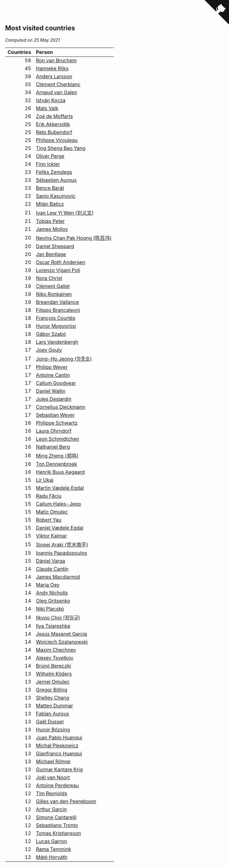 ## Most visited countries

*Computed on 25 May 2021*

| Countries | Person |
| ---: | :--- |
| 58 | [Ron van Bruchem](https://www.worldcubeassociation.org/persons/2003BRUC01) |
| 45 | [Hanneke Rijks](https://www.worldcubeassociation.org/persons/2008RIJK01) |
| 39 | [Anders Larsson](https://www.worldcubeassociation.org/persons/2003LARS01) |
| 35 | [Clément Cherblanc](https://www.worldcubeassociation.org/persons/2014CHER05) |
| 34 | [Arnaud van Galen](https://www.worldcubeassociation.org/persons/2006GALE01) |
| 32 | [István Kocza](https://www.worldcubeassociation.org/persons/2005KOCZ01) |
| 26 | [Mats Valk](https://www.worldcubeassociation.org/persons/2007VALK01) |
| 26 | [Zoé de Moffarts](https://www.worldcubeassociation.org/persons/2010MOFF02) |
| 25 | [Erik Akkersdijk](https://www.worldcubeassociation.org/persons/2005AKKE01) |
| 25 | [Reto Bubendorf](https://www.worldcubeassociation.org/persons/2012BUBE01) |
| 25 | [Philippe Virouleau](https://www.worldcubeassociation.org/persons/2008VIRO01) |
| 25 | [Ting Sheng Bao Yang](https://www.worldcubeassociation.org/persons/2008BAOY01) |
| 24 | [Olivér Perge](https://www.worldcubeassociation.org/persons/2007PERG01) |
| 24 | [Finn Ickler](https://www.worldcubeassociation.org/persons/2012ICKL01) |
| 23 | [Feliks Zemdegs](https://www.worldcubeassociation.org/persons/2009ZEMD01) |
| 23 | [Sébastien Auroux](https://www.worldcubeassociation.org/persons/2008AURO01) |
| 23 | [Bence Barát](https://www.worldcubeassociation.org/persons/2008BARA01) |
| 22 | [Sanio Kasumovic](https://www.worldcubeassociation.org/persons/2009KASU01) |
| 22 | [Milán Baticz](https://www.worldcubeassociation.org/persons/2005BATI01) |
| 21 | [Ivan Lew Yi Wen (刘义文)](https://www.worldcubeassociation.org/persons/2012WENI01) |
| 21 | [Tobias Peter](https://www.worldcubeassociation.org/persons/2014PETE03) |
| 21 | [James Molloy](https://www.worldcubeassociation.org/persons/2011MOLL01) |
| 20 | [Nevins Chan Pak Hoong (陈百鸿)](https://www.worldcubeassociation.org/persons/2010CHAN20) |
| 20 | [Daniel Sheppard](https://www.worldcubeassociation.org/persons/2009SHEP01) |
| 20 | [Jan Bentlage](https://www.worldcubeassociation.org/persons/2010BENT01) |
| 20 | [Oscar Roth Andersen](https://www.worldcubeassociation.org/persons/2008ANDE02) |
| 19 | [Lorenzo Vigani Poli](https://www.worldcubeassociation.org/persons/2007POLI01) |
| 19 | [Nora Christ](https://www.worldcubeassociation.org/persons/2009CHRI03) |
| 19 | [Clément Gallet](https://www.worldcubeassociation.org/persons/2004GALL02) |
| 19 | [Niko Ronkainen](https://www.worldcubeassociation.org/persons/2010RONK01) |
| 19 | [Breandan Vallance](https://www.worldcubeassociation.org/persons/2007VALL01) |
| 18 | [Filippo Brancaleoni](https://www.worldcubeassociation.org/persons/2008BRAN01) |
| 18 | [François Courtès](https://www.worldcubeassociation.org/persons/2008COUR01) |
| 18 | [Hunor Mogyorósi](https://www.worldcubeassociation.org/persons/2015MOGY01) |
| 18 | [Gábor Szabó](https://www.worldcubeassociation.org/persons/2005SZAB02) |
| 18 | [Lars Vandenbergh](https://www.worldcubeassociation.org/persons/2003VAND01) |
| 17 | [Joey Gouly](https://www.worldcubeassociation.org/persons/2007GOUL01) |
| 17 | [Jong-Ho Jeong (정종호)](https://www.worldcubeassociation.org/persons/2008JONG03) |
| 17 | [Philipp Weyer](https://www.worldcubeassociation.org/persons/2010WEYE01) |
| 17 | [Antoine Cantin](https://www.worldcubeassociation.org/persons/2010CANT02) |
| 17 | [Callum Goodyear](https://www.worldcubeassociation.org/persons/2012GOOD02) |
| 17 | [Daniel Wallin](https://www.worldcubeassociation.org/persons/2013WALL03) |
| 17 | [Jules Desjardin](https://www.worldcubeassociation.org/persons/2010DESJ01) |
| 17 | [Cornelius Dieckmann](https://www.worldcubeassociation.org/persons/2009DIEC01) |
| 17 | [Sebastian Weyer](https://www.worldcubeassociation.org/persons/2010WEYE02) |
| 16 | [Philippe Schwartz](https://www.worldcubeassociation.org/persons/2018SCHW02) |
| 16 | [Laura Ohrndorf](https://www.worldcubeassociation.org/persons/2009OHRN01) |
| 16 | [Leon Schmidtchen](https://www.worldcubeassociation.org/persons/2010SCHM01) |
| 16 | [Nathaniel Berg](https://www.worldcubeassociation.org/persons/2012BERG04) |
| 16 | [Ming Zheng (郑鸣)](https://www.worldcubeassociation.org/persons/2009ZHEN11) |
| 16 | [Ton Dennenbroek](https://www.worldcubeassociation.org/persons/2003DENN01) |
| 16 | [Henrik Buus Aagaard](https://www.worldcubeassociation.org/persons/2006BUUS01) |
| 15 | [Lir Ukaj](https://www.worldcubeassociation.org/persons/2016UKAJ01) |
| 15 | [Martin Vædele Egdal](https://www.worldcubeassociation.org/persons/2013EGDA02) |
| 15 | [Radu Făciu](https://www.worldcubeassociation.org/persons/2009FACI01) |
| 15 | [Callum Hales-Jepp](https://www.worldcubeassociation.org/persons/2012HALE01) |
| 15 | [Matic Omulec](https://www.worldcubeassociation.org/persons/2010OMUL02) |
| 15 | [Robert Yau](https://www.worldcubeassociation.org/persons/2009YAUR01) |
| 15 | [Daniel Vædele Egdal](https://www.worldcubeassociation.org/persons/2013EGDA01) |
| 15 | [Viktor Kalmar](https://www.worldcubeassociation.org/persons/2011KALM01) |
| 15 | [Sinpei Araki (荒木慎平)](https://www.worldcubeassociation.org/persons/2006ARAK01) |
| 15 | [Ioannis Papadopoulos](https://www.worldcubeassociation.org/persons/2013PAPA01) |
| 15 | [Dániel Varga](https://www.worldcubeassociation.org/persons/2008VARG01) |
| 14 | [Claude Cantin](https://www.worldcubeassociation.org/persons/2012CANT01) |
| 14 | [James Macdiarmid](https://www.worldcubeassociation.org/persons/2015MACD03) |
| 14 | [Maria Oey](https://www.worldcubeassociation.org/persons/2007OEYM01) |
| 14 | [Andy Nicholls](https://www.worldcubeassociation.org/persons/2015NICH04) |
| 14 | [Oleg Gritsenko](https://www.worldcubeassociation.org/persons/2011GRIT01) |
| 14 | [Niki Placskó](https://www.worldcubeassociation.org/persons/2008PLAC01) |
| 14 | [Ilkyoo Choi (최일규)](https://www.worldcubeassociation.org/persons/2008CHOI04) |
| 14 | [Ilya Tsiareshka](https://www.worldcubeassociation.org/persons/2012TERE01) |
| 14 | [Jesús Masanet García](https://www.worldcubeassociation.org/persons/2004MASA01) |
| 14 | [Wojciech Szatanowski](https://www.worldcubeassociation.org/persons/2011SZAT01) |
| 14 | [Maxim Chechnev](https://www.worldcubeassociation.org/persons/2011CHEC01) |
| 14 | [Alexey Tsvetkov](https://www.worldcubeassociation.org/persons/2017TSVE02) |
| 14 | [Brúnó Bereczki](https://www.worldcubeassociation.org/persons/2008BERE01) |
| 13 | [Wilhelm Kilders](https://www.worldcubeassociation.org/persons/2010KILD02) |
| 13 | [Jernej Omulec](https://www.worldcubeassociation.org/persons/2010OMUL01) |
| 13 | [Gregor Billing](https://www.worldcubeassociation.org/persons/2012BILL01) |
| 13 | [Shelley Chang](https://www.worldcubeassociation.org/persons/2004CHAN04) |
| 13 | [Matteo Dummar](https://www.worldcubeassociation.org/persons/2017DUMM01) |
| 13 | [Fabian Auroux](https://www.worldcubeassociation.org/persons/2009AURO01) |
| 13 | [Gaël Dusser](https://www.worldcubeassociation.org/persons/2007DUSS01) |
| 13 | [Hunor Bózsing](https://www.worldcubeassociation.org/persons/2009BOZS01) |
| 13 | [Juan Pablo Huanqui](https://www.worldcubeassociation.org/persons/2013HUAN30) |
| 13 | [Michał Pleskowicz](https://www.worldcubeassociation.org/persons/2009PLES01) |
| 13 | [Gianfranco Huanqui](https://www.worldcubeassociation.org/persons/2013HUAN29) |
| 13 | [Michael Röhrer](https://www.worldcubeassociation.org/persons/2009ROHR01) |
| 13 | [Gunnar Kantare Krig](https://www.worldcubeassociation.org/persons/2004KRIG01) |
| 12 | [Joël van Noort](https://www.worldcubeassociation.org/persons/2004NOOR01) |
| 12 | [Antoine Perdereau](https://www.worldcubeassociation.org/persons/2007PERD01) |
| 12 | [Tim Reynolds](https://www.worldcubeassociation.org/persons/2005REYN01) |
| 12 | [Gilles van den Peereboom](https://www.worldcubeassociation.org/persons/2005PEER01) |
| 12 | [Arthur Garcin](https://www.worldcubeassociation.org/persons/2014GARC27) |
| 12 | [Simone Cantarelli](https://www.worldcubeassociation.org/persons/2012CANT02) |
| 12 | [Sebastiano Tronto](https://www.worldcubeassociation.org/persons/2011TRON02) |
| 12 | [Tomas Kristiansson](https://www.worldcubeassociation.org/persons/2007KRIS01) |
| 12 | [Lucas Garron](https://www.worldcubeassociation.org/persons/2006GARR01) |
| 12 | [Rama Temmink](https://www.worldcubeassociation.org/persons/2006TEMM01) |
| 12 | [Máté Horváth](https://www.worldcubeassociation.org/persons/2007HORV01) |


<a href="https://github.com/jonatanklosko/wca_statistics" class="github-corner" aria-label="View source on Github"><svg width="80" height="80" viewBox="0 0 250 250" style="fill:#151513; color:#fff; position: absolute; top: 0; border: 0; right: 0;" aria-hidden="true"><path d="M0,0 L115,115 L130,115 L142,142 L250,250 L250,0 Z"></path><path d="M128.3,109.0 C113.8,99.7 119.0,89.6 119.0,89.6 C122.0,82.7 120.5,78.6 120.5,78.6 C119.2,72.0 123.4,76.3 123.4,76.3 C127.3,80.9 125.5,87.3 125.5,87.3 C122.9,97.6 130.6,101.9 134.4,103.2" fill="currentColor" style="transform-origin: 130px 106px;" class="octo-arm"></path><path d="M115.0,115.0 C114.9,115.1 118.7,116.5 119.8,115.4 L133.7,101.6 C136.9,99.2 139.9,98.4 142.2,98.6 C133.8,88.0 127.5,74.4 143.8,58.0 C148.5,53.4 154.0,51.2 159.7,51.0 C160.3,49.4 163.2,43.6 171.4,40.1 C171.4,40.1 176.1,42.5 178.8,56.2 C183.1,58.6 187.2,61.8 190.9,65.4 C194.5,69.0 197.7,73.2 200.1,77.6 C213.8,80.2 216.3,84.9 216.3,84.9 C212.7,93.1 206.9,96.0 205.4,96.6 C205.1,102.4 203.0,107.8 198.3,112.5 C181.9,128.9 168.3,122.5 157.7,114.1 C157.9,116.9 156.7,120.9 152.7,124.9 L141.0,136.5 C139.8,137.7 141.6,141.9 141.8,141.8 Z" fill="currentColor" class="octo-body"></path></svg></a><style>.github-corner:hover .octo-arm{animation:octocat-wave 560ms ease-in-out}@keyframes octocat-wave{0%,100%{transform:rotate(0)}20%,60%{transform:rotate(-25deg)}40%,80%{transform:rotate(10deg)}}@media (max-width:500px){.github-corner:hover .octo-arm{animation:none}.github-corner .octo-arm{animation:octocat-wave 560ms ease-in-out}}</style>
